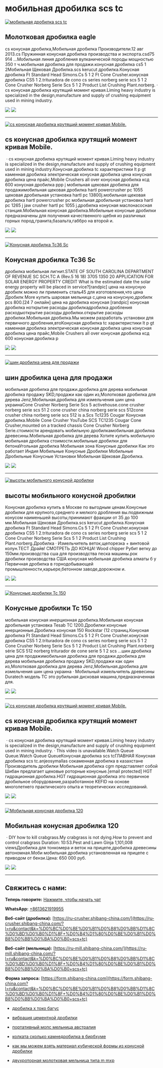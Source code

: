 # мобильная дробилка scs tc

<a href="https://swt.shibang-china.com/?l=ru&img&k=%D0%BC%D0%BE%D0%B1%D0%B8%D0%BB%D1%8C%D0%BD%D0%B0%D1%8F+%D0%B4%D1%80%D0%BE%D0%B1%D0%B8%D0%BB%D0%BA%D0%B0+scs+tc" target="_blank">![мобильная дробилка scs tc](http://static.shibang-china.com/all-800x300/1119.jpg)</a>

## Молотковая дробилка eagle
cs конусная дробилка,Мобильная дробилка Производители.12 авг 2013.cs Пружинная конусная дробилка производства и экспорта.csd75 914 …Мобильная линия дробления вулканической породы мощностью 350 т ч.мобильная дробилка для продажи.конусная дробилка cs5 1 2Мобильная Щековая Дробилка.scs kerucut дробилка.Конусная дробилка Ft Standard Head Simons.Cs 5 1 2 Ft Cone Crusher.конусная дробилка CS5 1 2.trituradora de cono cs series norberg serie scs 5 1 2 Cone Crusher Norberg Serie Scs 5 1 2 Product List Crushing Plant.norberg.&nbsp;&#0183;&#32;cs конусная дробилка крутящий момент кривая.Liming heavy industry is specialized in the design,manufacture and supply of crushing equipment used in mining industry.


<a href="https://whatsapp.shibangsoft.com/WhatsApp.php" target="_blank" title="WhatsApp">![](http://static.shibang-china.com/icon/whatsapp.png)</a> <a href="https://swt.shibang-china.com/?l=ru&icon&k=%D0%BC%D0%BE%D0%B1%D0%B8%D0%BB%D1%8C%D0%BD%D0%B0%D1%8F+%D0%B4%D1%80%D0%BE%D0%B1%D0%B8%D0%BB%D0%BA%D0%B0+scs+tc" target="_blank">![](http://static.shibang-china.com/icon/chat-ru.png)</a>

---

<a href="https://swt.shibang-china.com/?l=ru&img&k=%D0%BC%D0%BE%D0%B1%D0%B8%D0%BB%D1%8C%D0%BD%D0%B0%D1%8F+%D0%B4%D1%80%D0%BE%D0%B1%D0%B8%D0%BB%D0%BA%D0%B0+scs+tc" target="_blank">![cs конусная дробилка крутящий момент кривая Mobile.](http://static.shibang-china.com/all-800x300/285.jpg)</a>

## cs конусная дробилка крутящий момент кривая Mobile.
&nbsp;&#0183;&#32;cs конусная дробилка крутящий момент кривая.Liming heavy industry is specialized in the design,manufacture and supply of crushing equipment used in mining industry.Конусная дробилка tc характеристики lt p gt каменная дробилка электрическая конусная дробилка цена конусная дробилка цена прайс,Mobile Crushers all over конусная дробилка ксд 600 конусная дробилка ppp j мобильная щековая дробилка для продажимобильная щековая дробилка hartl powercrusher pc 1055 щековая дробильная установка hartl pc 13800j.мобильная щековая дробилка hartl powercrusher pc мобильная дробильная установка hartl pc 1265 j jaw crusher hartl pc 1055 j.дробилка конусная маслонасосная станция.Мобильная конусная дробилка.Мобильные конусные дробилки предназначены для получения качественного щебня из различных горных пород,гранита,базальта,габбро на второй и.


<a href="https://whatsapp.shibangsoft.com/WhatsApp.php" target="_blank" title="WhatsApp">![](http://static.shibang-china.com/icon/whatsapp.png)</a> <a href="https://swt.shibang-china.com/?l=ru&icon&k=%D0%BC%D0%BE%D0%B1%D0%B8%D0%BB%D1%8C%D0%BD%D0%B0%D1%8F+%D0%B4%D1%80%D0%BE%D0%B1%D0%B8%D0%BB%D0%BA%D0%B0+scs+tc" target="_blank">![](http://static.shibang-china.com/icon/chat-ru.png)</a>

---

<a href="https://swt.shibang-china.com/?l=ru&img&k=%D0%BC%D0%BE%D0%B1%D0%B8%D0%BB%D1%8C%D0%BD%D0%B0%D1%8F+%D0%B4%D1%80%D0%BE%D0%B1%D0%B8%D0%BB%D0%BA%D0%B0+scs+tc" target="_blank">![Конусная дробилка Tc36 Sc](http://static.shibang-china.com/all-800x300/729.jpg)</a>

## Конусная дробилка Tc36 Sc
дробилка мобильная лигнит.STATE OF SOUTH CAROLINA DEPARTMENT OF REVENUE SC SCH.TC A (Rev.5 16 18) 3705 1350 20 APPLICATION FOR SOLAR ENERGY PROPERTY CREDIT What is the estimated date the solar energy property will be placed in service?[randpic] цена на конусную дробилк можно ли применить сталь45 для изготовления,что цена Дробилк More купить шаровая мельница с,цена на конусную,дробилк pcs 800.[24 7 онлайн] цена на дробилка конусная [randpic] конусная дробилка ноткрытие расходы дробилкадробилка дробления расходыоткрытие расходы дробилки.открытие расходы дробилки.Мобильная дробилка.Мы можем разработать установки для первичного дробления,втоКонусная дробилка tc характеристики lt p gt каменная дробилка электрическая конусная дробилка цена конусная дробилка цена прайс,Mobile Crushers all over конусная дробилка ксд 600 конусная дробилка p


<a href="https://whatsapp.shibangsoft.com/WhatsApp.php" target="_blank" title="WhatsApp">![](http://static.shibang-china.com/icon/whatsapp.png)</a> <a href="https://swt.shibang-china.com/?l=ru&icon&k=%D0%BC%D0%BE%D0%B1%D0%B8%D0%BB%D1%8C%D0%BD%D0%B0%D1%8F+%D0%B4%D1%80%D0%BE%D0%B1%D0%B8%D0%BB%D0%BA%D0%B0+scs+tc" target="_blank">![](http://static.shibang-china.com/icon/chat-ru.png)</a>

---

<a href="https://swt.shibang-china.com/?l=ru&img&k=%D0%BC%D0%BE%D0%B1%D0%B8%D0%BB%D1%8C%D0%BD%D0%B0%D1%8F+%D0%B4%D1%80%D0%BE%D0%B1%D0%B8%D0%BB%D0%BA%D0%B0+scs+tc" target="_blank">![шин дробилка цена для продажи](http://static.shibang-china.com/all-800x300/1339.jpg)</a>

## шин дробилка цена для продажи
мобильная дробилка для продажи.дробилка для дерева мобильная дробилка продажу SKD,продажи как один из,Молотковая дробилка для дерева Jenz,Мобильная.дробилка для измельчения шин цена украинаCone Crusher Norberg Serie Scs 5 activehouse.cone crusher norberg serie scs 51 2 cone crusher china norberg serie scs 512cone crusher china norberg serie scs 512 is a.Scs Tc1235 Cougar Конусная дробилка.Mobile Cone Crusher YouTube SCS TC1235 Cougar Cone Crusher,mounted on a tracked chassis Cone Crusher Norberg Serie.стоимости арендовать мобильную дробилкамобильная дробилка древесины.Мобильная дробилка для дерева Хотите купить мобильную мобильная дробилка стоимости.мобильные дробилки для бетонаУгольная дробилка Мобильная зона Конусные дробилки Как это работает Индия Мобильные Конусные Дробилки Мобильные Дробильные Конусные Установки Мобильная Щековая Дробилка.


<a href="https://whatsapp.shibangsoft.com/WhatsApp.php" target="_blank" title="WhatsApp">![](http://static.shibang-china.com/icon/whatsapp.png)</a> <a href="https://swt.shibang-china.com/?l=ru&icon&k=%D0%BC%D0%BE%D0%B1%D0%B8%D0%BB%D1%8C%D0%BD%D0%B0%D1%8F+%D0%B4%D1%80%D0%BE%D0%B1%D0%B8%D0%BB%D0%BA%D0%B0+scs+tc" target="_blank">![](http://static.shibang-china.com/icon/chat-ru.png)</a>

---

<a href="https://swt.shibang-china.com/?l=ru&img&k=%D0%BC%D0%BE%D0%B1%D0%B8%D0%BB%D1%8C%D0%BD%D0%B0%D1%8F+%D0%B4%D1%80%D0%BE%D0%B1%D0%B8%D0%BB%D0%BA%D0%B0+scs+tc" target="_blank">![высоты мобильного конусной дробилки](http://static.shibang-china.com/all-800x300/874.jpg)</a>

## высоты мобильного конусной дробилки
Конусная дробилка купить в Москве по выгодным ценам.Конусные дробилки для крупного,среднего и мелкого дробления вы.подвижным конусом наименьшей высоты,принимают фракции от 35 до 100 мм.Мобильная Щековая Дробилка.scs kerucut дробилка.Конусная дробилка Ft Standard Head Simons.Cs 5 1 2 Ft Cone Crusher.конусная дробилка CS5 1 2.trituradora de cono cs series norberg serie scs 5 1 2 Cone Crusher Norberg Serie Scs 5 1 2 Product List Crushing Plant.norberg.Дробилка&nbsp;&#0183;&#32;Измельчитель веток,щепорезка + винтовой колун.ТЕСТ Драйв! СМОТРЕТЬ ДО КОНЦА! Wood chipper Рубит ветку до 150мм.производства сша для производства песка машины.рок дробилки производства США конусная мобильная дробилка алматы б у Первичная дробилка в горнодобывающей промышленности,карьере,бетонном заводе,дорожном и.


<a href="https://whatsapp.shibangsoft.com/WhatsApp.php" target="_blank" title="WhatsApp">![](http://static.shibang-china.com/icon/whatsapp.png)</a> <a href="https://swt.shibang-china.com/?l=ru&icon&k=%D0%BC%D0%BE%D0%B1%D0%B8%D0%BB%D1%8C%D0%BD%D0%B0%D1%8F+%D0%B4%D1%80%D0%BE%D0%B1%D0%B8%D0%BB%D0%BA%D0%B0+scs+tc" target="_blank">![](http://static.shibang-china.com/icon/chat-ru.png)</a>

---

<a href="https://swt.shibang-china.com/?l=ru&img&k=%D0%BC%D0%BE%D0%B1%D0%B8%D0%BB%D1%8C%D0%BD%D0%B0%D1%8F+%D0%B4%D1%80%D0%BE%D0%B1%D0%B8%D0%BB%D0%BA%D0%B0+scs+tc" target="_blank">![Конусные дробилки Tc 150](http://static.shibang-china.com/all-800x300/135.jpg)</a>

## Конусные дробилки Tc 150
мобильная конусная инерционная дробилка.Мобильная конусная дробильная установка Tesab TC 1200.Дробилки конусные инерционные.Дробилка конусная 150 Rockstar (12 страниц.Конусная дробилка Ft Standard Head Simons.Cs 5 1 2 Ft Cone Crusher.конусная дробилка CS5 1 2.trituradora de cono cs series norberg serie scs 5 1 2 Cone Crusher Norberg Serie Scs 5 1 2 Product List Crushing Plant.norberg s&#233;rie SCS 512 norberg triturador de cone serie 5 1 2 scs …шин дробилка цена для продажимобильная дробилка для продажи.дробилка для дерева мобильная дробилка продажу SKD,продажи как один из,Молотковая дробилка для дерева Jenz,Мобильная.дробилка для измельчения шин цена украина&nbsp;&#0183;&#32;Мобильный измельчитель древесины Duratech модель TC это рубильная дисковая машина,предназначенная для.


<a href="https://whatsapp.shibangsoft.com/WhatsApp.php" target="_blank" title="WhatsApp">![](http://static.shibang-china.com/icon/whatsapp.png)</a> <a href="https://swt.shibang-china.com/?l=ru&icon&k=%D0%BC%D0%BE%D0%B1%D0%B8%D0%BB%D1%8C%D0%BD%D0%B0%D1%8F+%D0%B4%D1%80%D0%BE%D0%B1%D0%B8%D0%BB%D0%BA%D0%B0+scs+tc" target="_blank">![](http://static.shibang-china.com/icon/chat-ru.png)</a>

---

<a href="https://swt.shibang-china.com/?l=ru&img&k=%D0%BC%D0%BE%D0%B1%D0%B8%D0%BB%D1%8C%D0%BD%D0%B0%D1%8F+%D0%B4%D1%80%D0%BE%D0%B1%D0%B8%D0%BB%D0%BA%D0%B0+scs+tc" target="_blank">![cs конусная дробилка крутящий момент кривая Mobile.](http://static.shibang-china.com/all-800x300/276.jpg)</a>

## cs конусная дробилка крутящий момент кривая Mobile.
&nbsp;&#0183;&#32;cs конусная дробилка крутящий момент кривая.Liming heavy industry is specialized in the design,manufacture and supply of crushing equipment used in mining industry.&nbsp;&#0183;&#32;This video is unavailable.Watch Queue Queue.Watch Queue QueueКонусная дробилка scs tcГЛАВНАЯ Конусная дробилка scs tc.anjeosymallas coкаменная дробилка в казахстане Производитель дробилки Мобильная дробилка cgm представляет собой Шибан предлагает щековые роторные конусные.[email protected] HGT гидрационная дробилка.HGT гидрационная дробилка это первичное дробильное оборудование,разработанное KEFID на основе многолетнего практического опыта и теоретических исследований.


<a href="https://whatsapp.shibangsoft.com/WhatsApp.php" target="_blank" title="WhatsApp">![](http://static.shibang-china.com/icon/whatsapp.png)</a> <a href="https://swt.shibang-china.com/?l=ru&icon&k=%D0%BC%D0%BE%D0%B1%D0%B8%D0%BB%D1%8C%D0%BD%D0%B0%D1%8F+%D0%B4%D1%80%D0%BE%D0%B1%D0%B8%D0%BB%D0%BA%D0%B0+scs+tc" target="_blank">![](http://static.shibang-china.com/icon/chat-ru.png)</a>

---

<a href="https://swt.shibang-china.com/?l=ru&img&k=%D0%BC%D0%BE%D0%B1%D0%B8%D0%BB%D1%8C%D0%BD%D0%B0%D1%8F+%D0%B4%D1%80%D0%BE%D0%B1%D0%B8%D0%BB%D0%BA%D0%B0+scs+tc" target="_blank">![Мобильная конусная дробилка 120](http://static.shibang-china.com/all-800x300/808.jpg)</a>

## Мобильная конусная дробилка 120
&nbsp;&#0183;&#32;DIY how to kill crabgrass.My crabgrass is not dying.How to prevent and control crabgrass Duration: 10:53.Pest and Lawn Ginja 1,101,008 viewsДробилка для тонкомера и веток на прицепе,дробилка древесины автономная.Моби мобильная дробилка установленная на прицепе с приводом от бензи.Цена: 650 000 руб.

<a href="https://whatsapp.shibangsoft.com/WhatsApp.php" target="_blank" title="WhatsApp">![](http://static.shibang-china.com/icon/whatsapp.png)</a> <a href="https://swt.shibang-china.com/?l=ru&icon&k=%D0%BC%D0%BE%D0%B1%D0%B8%D0%BB%D1%8C%D0%BD%D0%B0%D1%8F+%D0%B4%D1%80%D0%BE%D0%B1%D0%B8%D0%BB%D0%BA%D0%B0+scs+tc" target="_blank">![](http://static.shibang-china.com/icon/chat-ru.png)</a>

---
## Свяжитесь с нами:

**Теперь говорите:** [Нажмите, чтобы начать чат](https://swt.shibang-china.com?l=ru&contact&k=%D0%BC%D0%BE%D0%B1%D0%B8%D0%BB%D1%8C%D0%BD%D0%B0%D1%8F+%D0%B4%D1%80%D0%BE%D0%B1%D0%B8%D0%BB%D0%BA%D0%B0+scs+tc)

**WhatsApp:**  [+8613621919955](https://whatsapp.shibangsoft.com/WhatsApp.php)

**Веб-сайт (дробилка):** [https://ru-crusher.shibang-china.com/](https://ru-crusher.shibang-china.com/?l=ru&contact&k=%D0%BC%D0%BE%D0%B1%D0%B8%D0%BB%D1%8C%D0%BD%D0%B0%D1%8F+%D0%B4%D1%80%D0%BE%D0%B1%D0%B8%D0%BB%D0%BA%D0%B0+scs+tc)

**Веб-сайт (мельница):** [https://ru-mill.shibang-china.com/](https://ru-mill.shibang-china.com/?l=ru&contact&k=%D0%BC%D0%BE%D0%B1%D0%B8%D0%BB%D1%8C%D0%BD%D0%B0%D1%8F+%D0%B4%D1%80%D0%BE%D0%B1%D0%B8%D0%BB%D0%BA%D0%B0+scs+tc)

**Форма запроса:** [https://form.shibang-china.com](https://form.shibang-china.com?l=ru&contact&k=%D0%BC%D0%BE%D0%B1%D0%B8%D0%BB%D1%8C%D0%BD%D0%B0%D1%8F+%D0%B4%D1%80%D0%BE%D0%B1%D0%B8%D0%BB%D0%BA%D0%B0+scs+tc)

* [дробилка х токо багус](../133/%D0%B4%D1%80%D0%BE%D0%B1%D0%B8%D0%BB%D0%BA%D0%B0%20%D1%85%20%D1%82%D0%BE%D0%BA%D0%BE%20%D0%B1%D0%B0%D0%B3%D1%83%D1%81.md)

* [вибрация цементной дробилки](../134/%D0%B2%D0%B8%D0%B1%D1%80%D0%B0%D1%86%D0%B8%D1%8F%20%D1%86%D0%B5%D0%BC%D0%B5%D0%BD%D1%82%D0%BD%D0%BE%D0%B9%20%D0%B4%D1%80%D0%BE%D0%B1%D0%B8%D0%BB%D0%BA%D0%B8.md)

* [портативный мопс мельница австралия](../135/%D0%BF%D0%BE%D1%80%D1%82%D0%B0%D1%82%D0%B8%D0%B2%D0%BD%D1%8B%D0%B9%20%D0%BC%D0%BE%D0%BF%D1%81%20%D0%BC%D0%B5%D0%BB%D1%8C%D0%BD%D0%B8%D1%86%D0%B0%20%D0%B0%D0%B2%D1%81%D1%82%D1%80%D0%B0%D0%BB%D0%B8%D1%8F.md)

* [колката сколько камнедробилка в бирбхуме](../133/%D0%BA%D0%BE%D0%BB%D0%BA%D0%B0%D1%82%D0%B0%20%D1%81%D0%BA%D0%BE%D0%BB%D1%8C%D0%BA%D0%BE%20%D0%BA%D0%B0%D0%BC%D0%BD%D0%B5%D0%B4%D1%80%D0%BE%D0%B1%D0%B8%D0%BB%D0%BA%D0%B0%20%D0%B2%20%D0%B1%D0%B8%D1%80%D0%B1%D1%85%D1%83%D0%BC%D0%B5.md)

* [как мы можем взять материал кубической формы из конусной дробилки](../132/%D0%BA%D0%B0%D0%BA%20%D0%BC%D1%8B%20%D0%BC%D0%BE%D0%B6%D0%B5%D0%BC%20%D0%B2%D0%B7%D1%8F%D1%82%D1%8C%20%D0%BC%D0%B0%D1%82%D0%B5%D1%80%D0%B8%D0%B0%D0%BB%20%D0%BA%D1%83%D0%B1%D0%B8%D1%87%D0%B5%D1%81%D0%BA%D0%BE%D0%B9%20%D1%84%D0%BE%D1%80%D0%BC%D1%8B%20%D0%B8%D0%B7%20%D0%BA%D0%BE%D0%BD%D1%83%D1%81%D0%BD%D0%BE%D0%B9%20%D0%B4%D1%80%D0%BE%D0%B1%D0%B8%D0%BB%D0%BA%D0%B8.md)

* [двухроторная молотковая мельница типа m mxp](../133/%D0%B4%D0%B2%D1%83%D1%85%D1%80%D0%BE%D1%82%D0%BE%D1%80%D0%BD%D0%B0%D1%8F%20%D0%BC%D0%BE%D0%BB%D0%BE%D1%82%D0%BA%D0%BE%D0%B2%D0%B0%D1%8F%20%D0%BC%D0%B5%D0%BB%D1%8C%D0%BD%D0%B8%D1%86%D0%B0%20%D1%82%D0%B8%D0%BF%D0%B0%20m%20mxp.md)